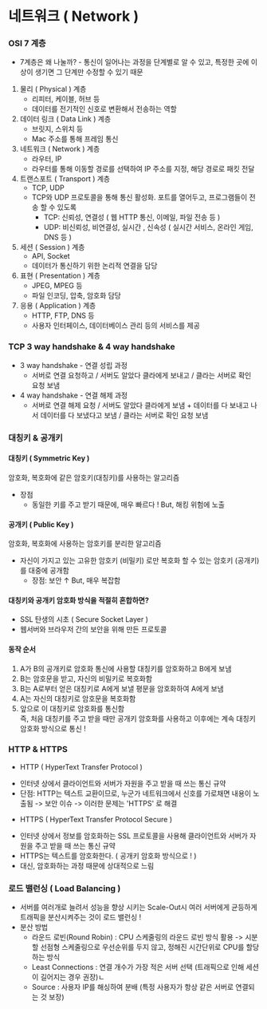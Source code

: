 # 네트워크 ( Network )

### OSI 7 계층
* 7계층은 왜 나눌까? - 통신이 일어나는 과정을 단계별로 알 수 있고, 특정한 곳에 이상이 생기면 그 단계만 수정할 수 있기 때문

1. 물리 ( Physical ) 계층 
    - 리피터, 케이블, 허브 등 
    - 데이터를 전기적인 신호로 변환해서 전송하는 역할
2. 데이터 링크 ( Data Link ) 계층
    - 브릿지, 스위치 등 
    - Mac 주소를 통해 프레임 통신
3. 네트워크 ( Network ) 계층 
    - 라우터, IP 
    - 라우터를 통해 이동할 경로를 선택하여 IP 주소를 지정, 해당 경로로 패킷 전달
4. 트랜스포트 ( Transport ) 계층 
    - TCP, UDP
    - TCP와 UDP 프로토콜을 통해 통신 활성화. 포트를 열어두고, 프로그램들이 전송 할 수 있도록
        * TCP: 신뢰성, 연결성 ( 웹 HTTP 통신, 이메일, 파일 전송 등 )
        * UDP: 비신뢰성, 비연결성, 실시간 , 신속성 ( 실시간 서비스, 온라인 게임, DNS 등 )
5. 세션 ( Session ) 계층
    - API, Socket
    - 데이터가 통신하기 위한 논리적 연결을 담당
6. 표현 ( Presentation ) 계층
    - JPEG, MPEG 등
    - 파일 인코딩, 압축, 암호화 담당
7. 응용 ( Application ) 계층
    - HTTP, FTP, DNS 등
    - 사용자 인터페이스, 데이터베이스 관리 등의 서비스를 제공

### TCP 3 way handshake & 4 way handshake
* 3 way handshake - 연결 성립 과정 
    * 서버로 연결 요청하고 / 서버도 알았다 클라에게 보내고 / 클라는 서버로 확인 요청 보냄
* 4 way handshake - 연결 해제 과정 
    * 서버로 연결 해제 요청 / 서버도 알았다 클라에게 보냄 + 데이터를 다 보내고 나서 데이터를 다 보냈다고 보냄 / 클라는 서버로 확인 요청 보냄

### 대칭키 & 공개키
#### 대칭키 ( Symmetric Key )
암호화, 복호화에 같은 암호키(대칭키)를 사용하는 알고리즘
* 장점
    - 동일한 키를 주고 받기 때문에, 매우 빠르다 ! But, 해킹 위험에 노출 

#### 공개키 ( Public Key )
암호화, 복호화에 사용하는 암호키를 분리한 알고리즘
- 자신이 가지고 있는 고유한 암호키 (비밀키) 로만 복호화 할 수 있는 암호키 (공개키)를 대중에 공개함
    * 장점: 보안 ↑ But, 매우 복잡함 
#### 대칭키와 공개키 암호화 방식을 적절히 혼합하면?
- SSL 탄생의 시초 ( Secure Socket Layer )
- 웹서버와 브라우저 간의 보안을 위해 만든 프로토콜

#### 동작 순서
1. A가 B의 공개키로 암호화 통신에 사용할 대칭키를 암호화하고 B에게 보냄
2. B는 암호문을 받고, 자신의 비밀키로 복호화함
3. B는 A로부터 얻은 대칭키로 A에게 보낼 평문을 암호화하여 A에게 보냄
4. A는 자신의 대칭키로 암호문을 복호화함
5. 앞으로 이 대칭키로 암호화를 통신함   
즉, 처음 대칭키를 주고 받을 때만 공개키 암호화를 사용하고 이후에는 계속 대칭키 암호화 방식으로 통신 !

### HTTP & HTTPS
* HTTP ( HyperText Transfer Protocol )
- 인터넷 상에서 클라이언트와 서버가 자원을 주고 받을 때 쓰는 통신 규약
- 단점: HTTP는 텍스트 교환이므로, 누군가 네트워크에서 신호를 가로채면 내용이 노출됨 -> 보안 이슈 -> 이러한 문제는 'HTTPS' 로 해결

* HTTPS ( HyperText Transfer Protocol Secure )
- 인터넷 상에서 정보를 암호화하는 SSL 프로토콜을 사용해 클라이언트와 서버가 자원을 주고 받을 때 쓰는 통신 규약
- HTTPS는 텍스트를 암호화한다. ( 공개키 암호화 방식으로 ! )
- 대신, 암호화하는 과정 때문에 상대적으로 느림

### 로드 밸런싱 ( Load Balancing )
* 서버를 여러개로 늘려서 성능을 향상 시키는 Scale-Out시 여러 서버에게 균등하게 트래픽을 분산시켜주는 것이 로드 밸런싱 !
* 분산 방법
    * 라운드 로빈(Round Robin) : CPU 스케줄링의 라운드 로빈 방식 활용 -> 시분할 선점형 스케줄링으로 우선순위를 두지 않고, 정해진 시간단위로 CPU를 할당하는 방식
    * Least Connections : 연결 개수가 가장 적은 서버 선택 (트래픽으로 인해 세션이 길어지는 경우 권장)ㄴ
    * Source : 사용자 IP를 해싱하여 분배 (특정 사용자가 항상 같은 서버로 연결되는 것 보장)